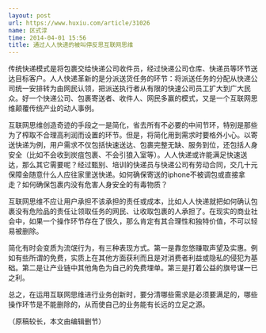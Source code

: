 ```yaml
---
layout: post
url: https://www.huxiu.com/article/31026
name: 区式淳
time: 2014-04-01 15:56
title: 通过人人快递的被叫停反思互联网思维
---
```

传统快递模式是将包裹交给快递公司收件员，经过快递公司仓库、快递员等环节送达目标客户。人人快递革新的是分派送货任务的环节：将派送任务的分配从快递公司统一安排转为由网民认领，把派送执行者从有限的快速公司员工扩大到广大民众。好一个快递公司、包裹寄送者、收件人、网民多赢的模式，又是一个互联网思维颠覆传统产业的动人事例。

互联网思维创造奇迹的手段之一是简化，省去所有不必要的中间节环，特别是那些为了榨取不合理高利润而设置的环节。但是，将简化用到需求时要格外小心。以寄送快递为例，用户需求不仅包括快速送达、包裹完整无缺、服务到位，还包括人身安全（比如不会收到炭疽包裹、不会引狼入室等）。人人快递或许能满足快速送达，那么其它需要呢？经过甄别、培训的快递员与快递公司有劳动合同，交几十元保障金随意什么人应往家里送快递。如何确保寄送的iphone不被调包或直接拿走？如何确保包裹内没有危害人身安全的有毒物质？

互联网思维不应让用户承担不该承担的责任或成本，比如人人快递就把如何确认包裹没有危险品的责任让领取任务的网民、让收取包裹的人承担了。在现实的商业社会中，如果一个操作环节存在了很久，那么肯定有其合理性和独特价值，不可以轻易被删除。

简化有时会变质为流氓行为，有三种表现方式。第一是靠忽悠赚取声望及实惠。例如有些所谓的免费，实质上在其他方面获利而且是对消费者利益或隐私的侵犯为基础。第二是让产业链中其他角色为自己的免费埋单。第三是打着公益的旗号谋一已之利。

总之，在运用互联网思维进行业务创新时，要分清哪些需求是必须要满足的，哪些操作环节是不能删除的，从而使自己的业务能有长远的立足之源。

（原稿较长，本文由编辑删节）

